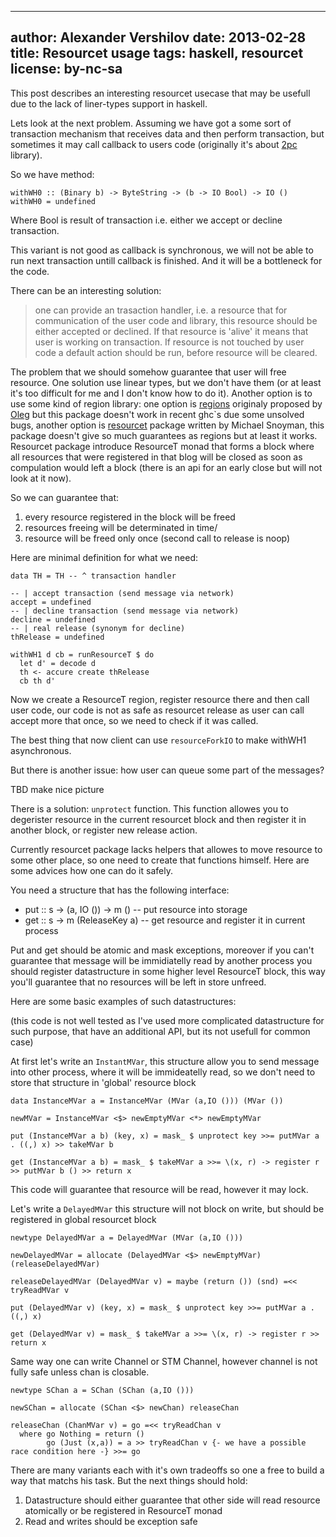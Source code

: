 ----
author: Alexander Vershilov
date: 2013-02-28
title: Resourcet usage
tags: haskell, resourcet
license: by-nc-sa
----

This post describes an interesting resourcet usecase that may be usefull due to the
lack of liner-types support in haskell.


Lets look at the next problem. Assuming we have got a some sort of transaction
mechanism that receives data and then perform transaction, but sometimes it may
call callback to users code (originally it's about [2pc](http://github.com/qnikst/2pc)
library).

So we have method:

```
withWH0 :: (Binary b) -> ByteString -> (b -> IO Bool) -> IO ()
withWH0 = undefined
```

Where Bool is result of transaction i.e. either we accept or decline transaction.

This variant is not good as callback is synchronous, we will not be able to run
next transaction untill callback is finished. And it will be a bottleneck for the code.

There can be an interesting solution:
  
> one can provide an trasaction handler, i.e. a resource that for communication of the 
> user code and library, this resource should be either accepted or declined. 
> If that resource is 'alive' it means that user is working on transaction. If resource
> is not touched by user code a default action should be run, before resource will be 
> cleared.

The problem that we should somehow guarantee that user will free resource. One solution 
use linear types, but we don't have them (or at least it's too difficult for me and I 
don't know how to do it). Another option is to use some kind of region library: one option
is [regions](http://hackage.haskell.org/package/regions) originaly proposed by [Oleg](http://okmij.org/ftp/Haskell/regions.html#light-weight)
but this package doesn't work in recent ghc`s due some unsolved bugs, another option
is [resourcet](http://hackage.haskell.org/package/resourcet) package written by Michael 
Snoyman, this package doesn't give so much guarantees as regions but at least it works.
Resourcet package introduce ResourceT monad that forms a block where all resources that
were registered in that blog will be closed as soon as compulation would left a block 
(there is an api for an early close but will not look at it now).

So we can guarantee that:

  1. every resource registered in the block will be freed
  2. resources freeing will be determinated in time/
  3. resource will be freed only once  (second call to release is noop)

Here are minimal definition for what we need:


```
data TH = TH -- ^ transaction handler

-- | accept transaction (send message via network)
accept = undefined  
-- | decline transaction (send message via network)
decline = undefined
-- | real release (synonym for decline)
thRelease = undefined

withWH1 d cb = runResourceT $ do
  let d' = decode d
  th <- accure create thRelease
  cb th d'
```
Now we create a ResourceT region, register resource there and then call user code, our
code is not as safe as resourcet release as user can call accept more that once, so
we need to check if it was called.

The best thing that now client can use `resourceForkIO` to make withWH1 asynchronous.

But there is another issue: how user can queue some part of the messages?

TBD make nice picture

There is a solution: `unprotect` function. This function allowes you to degerister
resource in the current resourcet block and then register it in another block, or register new
release action.

Currently resourcet package lacks helpers that allowes to move resource to some other place, so
one need to create that functions himself. Here are some advices how one can do it safely.

You need a structure that has the following interface:

  * put :: s -> (a, IO ()) -> m ()  -- put resource into storage
  * get :: s -> m (ReleaseKey a)    -- get resource and register it in current process

Put and get should be atomic and mask exceptions, moreover if you can't guarantee that message
will be immidiatelly read by another process you should register datastructure in some higher
level ResourceT block, this way you'll guarantee that no resources will be left in store unfreed.

Here are some basic examples of such datastructures:

(this code is not well tested as I've used more complicated datastructure for such purpose, that
have an additional API, but its not usefull for common case)

At first let's write an `InstantMVar`, this structure allow you to send message into other process,
where it will be immideatelly read, so we don't need to store that structure in 'global' resource 
block

```
data InstanceMVar a = InstanceMVar (MVar (a,IO ())) (MVar ())

newMVar = InstanceMVar <$> newEmptyMVar <*> newEmptyMVar

put (InstanceMVar a b) (key, x) = mask_ $ unprotect key >>= putMVar a . ((,) x) >> takeMVar b

get (InstanceMVar a b) = mask_ $ takeMVar a >>= \(x, r) -> register r >> putMVar b () >> return x
```
This code will guarantee that resource will be read, however it may lock.

Let's write a `DelayedMVar` this structure will not block on write, but should be registered
in global resourcet block

```
newtype DelayedMVar a = DelayedMVar (MVar (a,IO ()))

newDelayedMVar = allocate (DelayedMVar <$> newEmptyMVar) (releaseDelayedMVar)

releaseDelayedMVar (DelayedMVar v) = maybe (return ()) (snd) =<< tryReadMVar v

put (DelayedMVar v) (key, x) = mask_ $ unprotect key >>= putMVar a . ((,) x)

get (DelayedMVar v) = mask_ $ takeMVar a >>= \(x, r) -> register r >> return x
```

Same way one can write Channel or STM Channel, however channel is not fully safe unless chan 
is closable.

```
newtype SChan a = SChan (SChan (a,IO ()))

newSChan = allocate (SChan <$> newChan) releaseChan

releaseChan (ChanMVar v) = go =<< tryReadChan v
  where go Nothing = return ()
        go (Just (x,a)) = a >> tryReadChan v {- we have a possible race condition here -} >>= go
```

There are many variants each with it's own tradeoffs so one a free to build a 
way that matchs his task. But the next things should hold:

  1. Datastructure should either guarantee that other side will read resource
  atomically or be registered in ResourceT monad
  2. Read and writes should be exception safe
